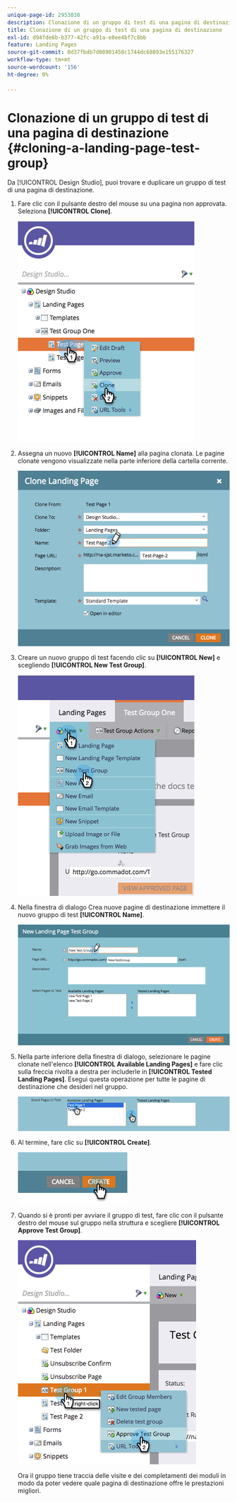 ```yaml
---
unique-page-id: 2953038
description: Clonazione di un gruppo di test di una pagina di destinazione - Documentazione di Marketo - Documentazione del prodotto
title: Clonazione di un gruppo di test di una pagina di destinazione
exl-id: d94fde6b-b377-42fc-a91a-e8ee4bf7c8bb
feature: Landing Pages
source-git-commit: 0d37fbdb7d08901458c1744dc68893e155176327
workflow-type: tm+mt
source-wordcount: '156'
ht-degree: 0%

---
```


# Clonazione di un gruppo di test di una pagina di destinazione {#cloning-a-landing-page-test-group}

Da [!UICONTROL Design Studio], puoi trovare e duplicare un gruppo di test di una pagina di destinazione.

1. Fare clic con il pulsante destro del mouse su una pagina non approvata. Seleziona **[!UICONTROL Clone]**.

   ![](assets/image2015-4-27-15-3a11-3a24.png)

1. Assegna un nuovo **[!UICONTROL Name]** alla pagina clonata. Le pagine clonate vengono visualizzate nella parte inferiore della cartella corrente.

   ![](assets/image2015-4-27-16-3a10-3a10.png)

1. Creare un nuovo gruppo di test facendo clic su **[!UICONTROL New]** e scegliendo **[!UICONTROL New Test Group]**.

   ![](assets/image2015-4-27-15-3a49-3a54.png)

1. Nella finestra di dialogo Crea nuove pagine di destinazione immettere il nuovo gruppo di test **[!UICONTROL Name]**.

   ![](assets/image2015-4-27-15-3a58-3a13.png)

1. Nella parte inferiore della finestra di dialogo, selezionare le pagine clonate nell&#39;elenco **[!UICONTROL Available Landing Pages]** e fare clic sulla freccia rivolta a destra per includerle in **[!UICONTROL Tested Landing Pages]**. Esegui questa operazione per tutte le pagine di destinazione che desideri nel gruppo.

   ![](assets/image2015-4-27-16-3a3-3a22.png)

1. Al termine, fare clic su **[!UICONTROL Create]**.

   ![](assets/image2015-4-27-16-3a7-3a50.png)

1. Quando si è pronti per avviare il gruppo di test, fare clic con il pulsante destro del mouse sul gruppo nella struttura e scegliere **[!UICONTROL Approve Test Group]**.

   ![](assets/image2015-4-27-16-3a19-3a10.png)

   Ora il gruppo tiene traccia delle visite e dei completamenti dei moduli in modo da poter vedere quale pagina di destinazione offre le prestazioni migliori.
